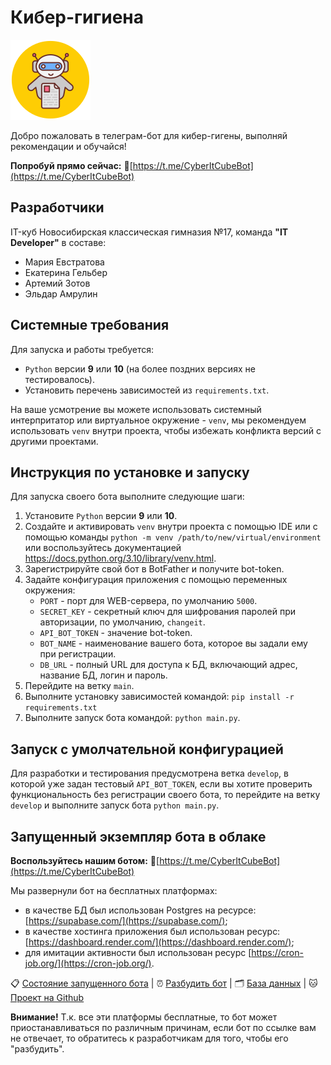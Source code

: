 # Кибер-гигиена

![bot-image](/assets/bot-image-small.png)

Добро пожаловать в телеграм-бот для кибер-гигены, выполняй рекомендации и обучайся!

**Попробуй прямо сейчас:** 🤖[https://t.me/CyberItCubeBot](https://t.me/CyberItCubeBot)

## Разработчики

IT-куб Новосибирская классическая гимназия №17, команда **"IT Developer"** в составе:

- Мария Евстратова
- Екатерина Гельбер
- Артемий Зотов
- Эльдар Амрулин

## Системные требования

Для запуска и работы требуется:

- `Python` версии **9** или **10** (на более поздних версиях не тестировалось).
- Установить перечень зависимостей из `requirements.txt`.

На ваше усмотрение вы можете использовать системный интерпритатор или виртуальное окружение - `venv`, 
мы рекомендуем использовать `venv` внутри проекта, чтобы избежать конфликта версий с другими проектами.

## Инструкция по установке и запуску

Для запуска своего бота выполните следующие шаги:

1. Установите `Python` версии **9** или **10**.
2. Создайте и активировать `venv` внутри проекта с помощью IDE или с помощью команды `python -m venv /path/to/new/virtual/environment` или воспользуйтесь документацией https://docs.python.org/3.10/library/venv.html.
3. Зарегистрируйте свой бот в BotFather и получите bot-token.
4. Задайте конфигурация приложения с помощью переменных окружения:
   - `PORT` - порт для WEB-сервера, по умолчанию `5000`.
   - `SECRET_KEY` - секретный ключ для шифрования паролей при авторизации, по умолчанию, `changeit`.
   - `API_BOT_TOKEN` - значение bot-token.
   - `BOT_NAME` - наименование вашего бота, которое вы задали ему при регистрации.
   - `DB_URL` - полный URL для доступа к БД, включающий адрес, название БД, логин и пароль.
5. Перейдите на ветку `main`.
6. Выполните установку зависимостей командой: `pip install -r requirements.txt`
7. Выполните запуск бота командой: `python main.py`.

## Запуск с умолчательной конфигурацией

Для разработки и тестирования предусмотрена ветка `develop`, в которой уже задан тестовый `API_BOT_TOKEN`, 
если вы хотите проверить функциональность без регистрации своего бота, то перейдите на ветку `develop` и 
выполните запуск бота `python main.py`.

## Запущенный экземпляр бота в облаке

**Воспользуйтесь нашим ботом:** 🤖[https://t.me/CyberItCubeBot](https://t.me/CyberItCubeBot)

Мы развернули бот на бесплатных платформах:

- в качестве БД был использован Postgres на ресурсе: [https://supabase.com/](https://supabase.com/);
- в качестве хостинга приложения был использован ресурс: [https://dashboard.render.com/](https://dashboard.render.com/);
- для имитации активности был использован ресурс [https://cron-job.org/](https://cron-job.org/).

📋 [Состояние запущенного бота](https://l06sywx7.status.cron-job.org/) | ⏰ [Разбудить бот](https://cyber-bot-es7a.onrender.com/health) | 🗂️ [База данных](https://supabase.com/dashboard/project/orltlnnmwwvvqsasikie) | 🐱 [Проект на Github](https://github.com/MariaEvstratova/cyber_bot)

**Внимание!** Т.к. все эти платформы бесплатные, то бот может приостанавливаться по различным причинам, если бот по ссылке вам не отвечает, то обратитесь к разработчикам для того, чтобы его "разбудить".
